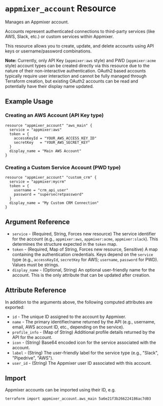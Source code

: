 `appmixer_account` Resource
============================

Manages an Appmixer account.

Accounts represent authenticated connections to third-party services (like AWS, Slack, etc.) or custom services within Appmixer.

This resource allows you to create, update, and delete accounts using API keys or username/password combinations.

**Note:** Currently, only API Key (`appmixer:aws` style) and PWD (`appmixer:acme` style) account types can be created directly via this resource due to the nature of their non-interactive authentication. OAuth2 based accounts typically require user interaction and cannot be fully managed through Terraform creation, but existing OAuth2 accounts can be read and potentially have their display name updated.

Example Usage
-------------

### Creating an AWS Account (API Key type)

```hcl
resource "appmixer_account" "aws_main" {
  service = "appmixer:aws"
  token = {
    accessKeyId = "YOUR_AWS_ACCESS_KEY_ID"
    secretKey   = "YOUR_AWS_SECRET_KEY"
  }
  display_name = "Main AWS Account"
}
```

### Creating a Custom Service Account (PWD type)

```hcl
resource "appmixer_account" "custom_crm" {
  service = "appmixer:mycrm"
  token = {
    username = "crm_api_user"
    password = "supersecretpassword"
  }
  display_name = "My Custom CRM Connection"
}
```

Argument Reference
------------------

*   `service` - (Required, String, Forces new resource) The service identifier for the account (e.g., `appmixer:aws`, `appmixer:acme`, `appmixer:slack`). This determines the structure expected in the `token` map.
*   `token` - (Required, Map of String, Forces new resource, Sensitive) A map containing the authentication credentials. Keys depend on the `service` type (e.g., `accessKeyId`, `secretKey` for AWS; `username`, `password` for PWD). Values must be strings.
*   `display_name` - (Optional, String) An optional user-friendly name for the account. This is the only attribute that can be updated after creation.

Attribute Reference
-------------------

In addition to the arguments above, the following computed attributes are exported:

*   `id` - The unique ID assigned to the account by Appmixer.
*   `name` - The primary identifier/name returned by the API (e.g., username, email, AWS account ID, etc., depending on the service).
*   `profile_info` - (Map of String) Additional profile details returned by the API for the account.
*   `icon` - (String) Base64 encoded icon for the service associated with the account.
*   `label` - (String) The user-friendly label for the service type (e.g., "Slack", "Pipedrive", "AWS").
*   `user_id` - (String) The Appmixer user ID associated with this account.

Import
------

Appmixer accounts can be imported using their ID, e.g.

```bash
terraform import appmixer_account.aws_main 5a6e21f3b266224186ac7d03
``` 